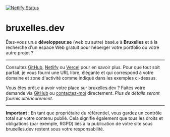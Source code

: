 [![Netlify Status](https://api.netlify.com/api/v1/badges/06d70d7c-98ca-467a-9fff-1286442eaa79/deploy-status)](https://app.netlify.com/sites/bruxelles-dev/deploys)

# bruxelles.dev

Êtes-vous un.e **développeur.se** (web ou autre) basé.e à **Bruxelles** et à la recherche d'un espace Web gratuit pour héberger votre portfolio ou votre autre projet ?

---

Consultez [GitHub](https://shr.wetrafa.xyz/2zcBcwZ), [Netlify](https://shr.wetrafa.xyz/2z0pjd4) ou [Vercel](https://shr.wetrafa.xyz/3pttiHf) pour en savoir plus. Pour que tout soit parfait, je vous fourni une URL libre, élégante et qui correspond à votre domaine et zone d'activité comme indiqué dans les exemples ci-dessus.

Vous êtes prêt.e à avoir votre place sur bruxelles.dev ? Faites votre demande via [GitHub](https://github.com/jdbruxelles/bruxelles-dev) ou [contactez-moi](https://jose.bruxelles.dev/contact) directement. *Plus de détails seront fournis ultérieurement*.

---
**Important** : En tant que propriétaire du référentiel, vous gardez un contrôle total sur votre contenu publié. Cela signifie également que tous les droits et obligations (par exemple, RGPD) liés à la publication de votre site sous bruxelles.dev restent sous votre responsabilité.